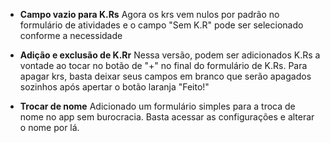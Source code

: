 * **Campo vazio para K.Rs**
Agora os krs vem nulos por padrão no formulário de atividades e o campo "Sem K.R" pode ser selecionado conforme a necessidade

* **Adição e exclusão de K.Rr**
Nessa versão, podem ser adicionados K.Rs a vontade ao tocar no botão de "+" no final do formulário de K.Rs.
Para apagar krs, basta deixar seus campos em branco que serão apagados sozinhos após apertar o botão laranja "Feito!" 

* **Trocar de nome**
Adicionado um formulário simples para a troca de nome no app sem burocracia. Basta acessar as configurações e alterar o nome por lá.
